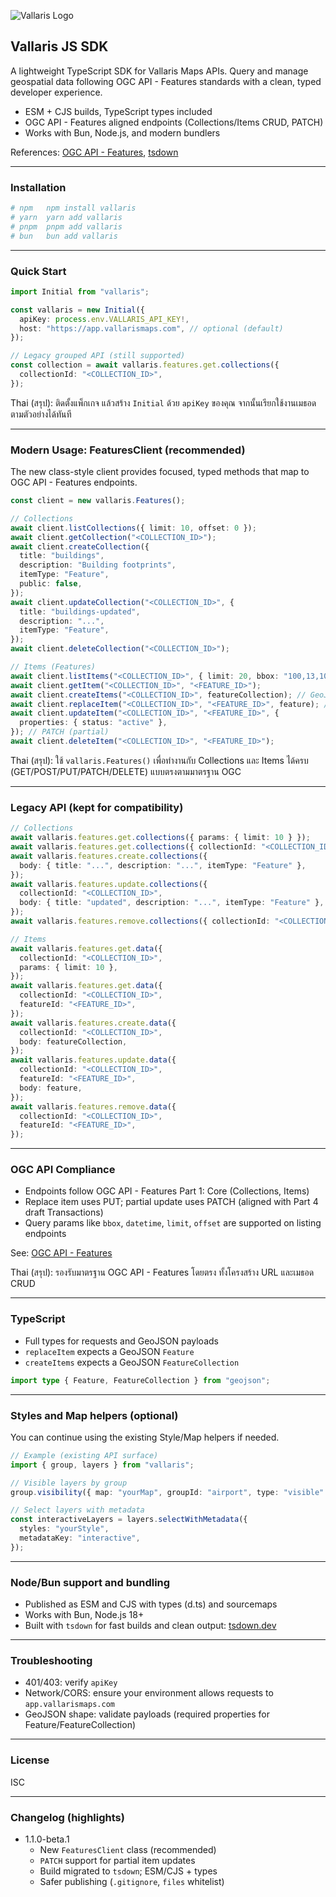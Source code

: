 ![Vallaris Logo](https://v2k-dev.vallarismaps.com/core/api/managements/1.0/files/63f347fcb8e142c8f4b5cfd0/view)

## Vallaris JS SDK

A lightweight TypeScript SDK for Vallaris Maps APIs. Query and manage geospatial data following OGC API - Features standards with a clean, typed developer experience.

- ESM + CJS builds, TypeScript types included
- OGC API - Features aligned endpoints (Collections/Items CRUD, PATCH)
- Works with Bun, Node.js, and modern bundlers

References: [OGC API - Features](https://github.com/opengeospatial/ogcapi-features), [tsdown](https://tsdown.dev/)

---

### Installation

```bash
# npm	npm install vallaris
# yarn	yarn add vallaris
# pnpm	pnpm add vallaris
# bun	bun add vallaris
```

---

### Quick Start

```ts
import Initial from "vallaris";

const vallaris = new Initial({
  apiKey: process.env.VALLARIS_API_KEY!,
  host: "https://app.vallarismaps.com", // optional (default)
});

// Legacy grouped API (still supported)
const collection = await vallaris.features.get.collections({
  collectionId: "<COLLECTION_ID>",
});
```

Thai (สรุป): ติดตั้งแพ็กเกจ แล้วสร้าง `Initial` ด้วย `apiKey` ของคุณ จากนั้นเรียกใช้งานเมธอดตามตัวอย่างได้ทันที

---

### Modern Usage: FeaturesClient (recommended)

The new class-style client provides focused, typed methods that map to OGC API - Features endpoints.

```ts
const client = new vallaris.Features();

// Collections
await client.listCollections({ limit: 10, offset: 0 });
await client.getCollection("<COLLECTION_ID>");
await client.createCollection({
  title: "buildings",
  description: "Building footprints",
  itemType: "Feature",
  public: false,
});
await client.updateCollection("<COLLECTION_ID>", {
  title: "buildings-updated",
  description: "...",
  itemType: "Feature",
});
await client.deleteCollection("<COLLECTION_ID>");

// Items (Features)
await client.listItems("<COLLECTION_ID>", { limit: 20, bbox: "100,13,101,14" });
await client.getItem("<COLLECTION_ID>", "<FEATURE_ID>");
await client.createItems("<COLLECTION_ID>", featureCollection); // GeoJSON FeatureCollection
await client.replaceItem("<COLLECTION_ID>", "<FEATURE_ID>", feature); // GeoJSON Feature (PUT)
await client.updateItem("<COLLECTION_ID>", "<FEATURE_ID>", {
  properties: { status: "active" },
}); // PATCH (partial)
await client.deleteItem("<COLLECTION_ID>", "<FEATURE_ID>");
```

Thai (สรุป): ใช้ `vallaris.Features()` เพื่อทำงานกับ Collections และ Items ได้ครบ (GET/POST/PUT/PATCH/DELETE) แบบตรงตามมาตรฐาน OGC

---

### Legacy API (kept for compatibility)

```ts
// Collections
await vallaris.features.get.collections({ params: { limit: 10 } });
await vallaris.features.get.collections({ collectionId: "<COLLECTION_ID>" });
await vallaris.features.create.collections({
  body: { title: "...", description: "...", itemType: "Feature" },
});
await vallaris.features.update.collections({
  collectionId: "<COLLECTION_ID>",
  body: { title: "updated", description: "...", itemType: "Feature" },
});
await vallaris.features.remove.collections({ collectionId: "<COLLECTION_ID>" });

// Items
await vallaris.features.get.data({
  collectionId: "<COLLECTION_ID>",
  params: { limit: 10 },
});
await vallaris.features.get.data({
  collectionId: "<COLLECTION_ID>",
  featureId: "<FEATURE_ID>",
});
await vallaris.features.create.data({
  collectionId: "<COLLECTION_ID>",
  body: featureCollection,
});
await vallaris.features.update.data({
  collectionId: "<COLLECTION_ID>",
  featureId: "<FEATURE_ID>",
  body: feature,
});
await vallaris.features.remove.data({
  collectionId: "<COLLECTION_ID>",
  featureId: "<FEATURE_ID>",
});
```

---

### OGC API Compliance

- Endpoints follow OGC API - Features Part 1: Core (Collections, Items)
- Replace item uses PUT; partial update uses PATCH (aligned with Part 4 draft Transactions)
- Query params like `bbox`, `datetime`, `limit`, `offset` are supported on listing endpoints

See: [OGC API - Features](https://github.com/opengeospatial/ogcapi-features)

Thai (สรุป): รองรับมาตรฐาน OGC API - Features โดยตรง ทั้งโครงสร้าง URL และเมธอด CRUD

---

### TypeScript

- Full types for requests and GeoJSON payloads
- `replaceItem` expects a GeoJSON `Feature`
- `createItems` expects a GeoJSON `FeatureCollection`

```ts
import type { Feature, FeatureCollection } from "geojson";
```

---

### Styles and Map helpers (optional)

You can continue using the existing Style/Map helpers if needed.

```ts
// Example (existing API surface)
import { group, layers } from "vallaris";

// Visible layers by group
group.visibility({ map: "yourMap", groupId: "airport", type: "visible" });

// Select layers with metadata
const interactiveLayers = layers.selectWithMetadata({
  styles: "yourStyle",
  metadataKey: "interactive",
});
```

---

### Node/Bun support and bundling

- Published as ESM and CJS with types (d.ts) and sourcemaps
- Works with Bun, Node.js 18+
- Built with `tsdown` for fast builds and clean output: [tsdown.dev](https://tsdown.dev/)

---

### Troubleshooting

- 401/403: verify `apiKey`
- Network/CORS: ensure your environment allows requests to `app.vallarismaps.com`
- GeoJSON shape: validate payloads (required properties for Feature/FeatureCollection)

---

### License

ISC

---

### Changelog (highlights)

- 1.1.0-beta.1
  - New `FeaturesClient` class (recommended)
  - `PATCH` support for partial item updates
  - Build migrated to `tsdown`; ESM/CJS + types
  - Safer publishing (`.gitignore`, `files` whitelist)
